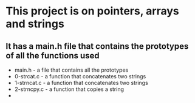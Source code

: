 
# This project is on pointers, arrays and strings

## It has a main.h file that contains the prototypes of all the functions used

* main.h - a file that contains all the prototypes
* 0-strcat.c - a function that concatenates two strings
* 1-strncat.c - a function that concatenates two strings
* 2-strncpy.c - a function that copies a string
* 
